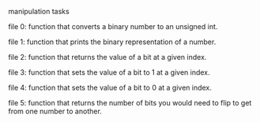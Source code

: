 manipulation tasks

file 0:  function that converts a binary number to an unsigned int.

file 1:  function that prints the binary representation of a number.

file 2:   function that returns the value of a bit at a given index.

file 3:  function that sets the value of a bit to 1 at a given index.

file 4: function that sets the value of a bit to 0 at a given index.

file 5:   function that returns the number of bits you would need to flip to get from one number to another.


